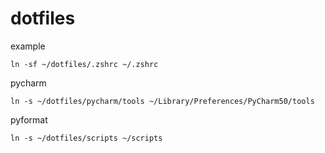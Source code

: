 dotfiles
========

example
```
ln -sf ~/dotfiles/.zshrc ~/.zshrc
```

pycharm
```
ln -s ~/dotfiles/pycharm/tools ~/Library/Preferences/PyCharm50/tools
```

pyformat
```
ln -s ~/dotfiles/scripts ~/scripts
```
